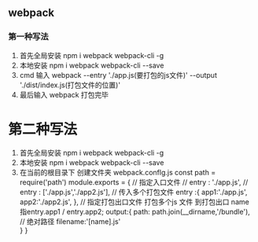 
##     webpack

###    第一种写法
1. 首先全局安装
 npm i webpack webpack-cli -g
2. 本地安装
npm i webpack webpack-cli --save
3. cmd 输入
webpack --entry './app.js(要打包的js文件)' --output './dist/index.js(打包文件的位置)'
4. 最后输入
    webpack   打包完毕

# 第二种写法
1. 首先全局安装
 npm i webpack webpack-cli -g
2. 本地安装
npm i webpack webpack-cli --save
3. 在当前的根目录下 创建文件夹 webpack.conflg.js
    const path = require('path')
    module.exports = {
        //  指定入口文件
            //  entry : './app.js',
            //  entry : ['./app.js','./app2.js'],  // 传入多个打包文件
        entry :{
            app1:'./app.js',
            app2:'./app2.js',
        },
        // 指定打包出口文件  打包多个js 文件 到打包出口  name 指entry.app1 / entry.app2;
            output:{
                path: path.join(__dirname,'/bundle'), // 绝对路径
                filename:'[name].js'   
            }
    }
